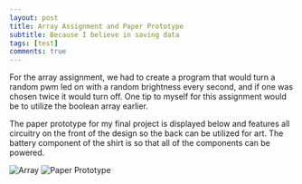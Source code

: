 ```yaml
---
layout: post
title: Array Assignment and Paper Prototype
subtitle: Because I believe in saving data
tags: [test]
comments: true
---
```


For the array assignment, we had to create a program that would turn a random pwm led on with a random brightness every second, and if one was chosen twice it would turn off.
One tip to myself for this assignment would be to utilize the boolean array earlier.

The paper prototype for my final project is displayed below and features all circuitry on the front of the design so the back can be utilized for art.
The battery component of the shirt is so that all of the components can be powered. 


![Array](https://paulharshbarger.github.io/img/array.jpeg)
![Paper Prototype](https://paulharshbarger.github.io/img/paperProto.jpeg)
